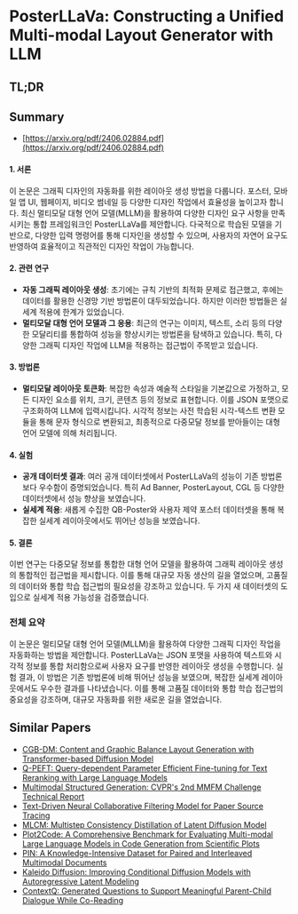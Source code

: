 # PosterLLaVa: Constructing a Unified Multi-modal Layout Generator with LLM
## TL;DR
## Summary
- [https://arxiv.org/pdf/2406.02884.pdf](https://arxiv.org/pdf/2406.02884.pdf)

#### 1. 서론
이 논문은 그래픽 디자인의 자동화를 위한 레이아웃 생성 방법을 다룹니다. 포스터, 모바일 앱 UI, 웹페이지, 비디오 썸네일 등 다양한 디자인 작업에서 효율성을 높이고자 합니다. 최신 멀티모달 대형 언어 모델(MLLM)을 활용하여 다양한 디자인 요구 사항을 만족시키는 통합 프레임워크인 PosterLLaVa를 제안합니다. 다국적으로 학습된 모델을 기반으로, 다양한 입력 명령어를 통해 디자인을 생성할 수 있으며, 사용자의 자연어 요구도 반영하여 효율적이고 직관적인 디자인 작업이 가능합니다.

#### 2. 관련 연구
- **자동 그래픽 레이아웃 생성**: 초기에는 규칙 기반의 최적화 문제로 접근했고, 후에는 데이터를 활용한 신경망 기반 방법론이 대두되었습니다. 하지만 이러한 방법들은 실세계 적용에 한계가 있었습니다.
- **멀티모달 대형 언어 모델과 그 응용**: 최근의 연구는 이미지, 텍스트, 소리 등의 다양한 모달리티를 통합하여 성능을 향상시키는 방법론을 탐색하고 있습니다. 특히, 다양한 그래픽 디자인 작업에 LLM을 적용하는 접근법이 주목받고 있습니다.

#### 3. 방법론
- **멀티모달 레이아웃 토큰화**: 복잡한 속성과 예술적 스타일을 기본값으로 가정하고, 모든 디자인 요소를 위치, 크기, 콘텐츠 등의 정보로 표현합니다. 이를 JSON 포맷으로 구조화하여 LLM에 입력시킵니다. 시각적 정보는 사전 학습된 시각-텍스트 변환 모듈을 통해 문자 형식으로 변환되고, 최종적으로 다중모달 정보를 받아들이는 대형 언어 모델에 의해 처리됩니다.

#### 4. 실험
- **공개 데이터셋 결과**: 여러 공개 데이터셋에서 PosterLLaVa의 성능이 기존 방법론보다 우수함이 증명되었습니다. 특히 Ad Banner, PosterLayout, CGL 등 다양한 데이터셋에서 성능 향상을 보였습니다.
- **실세계 적용**: 새롭게 수집한 QB-Poster와 사용자 제약 포스터 데이터셋을 통해 복잡한 실세계 레이아웃에서도 뛰어난 성능을 보였습니다.

#### 5. 결론
이번 연구는 다중모달 정보를 통합한 대형 언어 모델을 활용하여 그래픽 레이아웃 생성의 통합적인 접근법을 제시합니다. 이를 통해 대규모 자동 생산의 길을 열었으며, 고품질의 데이터와 통합 학습 접근법의 필요성을 강조하고 있습니다. 두 가지 새 데이터셋의 도입으로 실세계 적용 가능성을 검증했습니다.

### 전체 요약
이 논문은 멀티모달 대형 언어 모델(MLLM)을 활용하여 다양한 그래픽 디자인 작업을 자동화하는 방법을 제안합니다. PosterLLaVa는 JSON 포맷을 사용하여 텍스트와 시각적 정보를 통합 처리함으로써 사용자 요구를 반영한 레이아웃 생성을 수행합니다. 실험 결과, 이 방법은 기존 방법론에 비해 뛰어난 성능을 보였으며, 복잡한 실세계 레이아웃에서도 우수한 결과를 나타냈습니다. 이를 통해 고품질 데이터와 통합 학습 접근법의 중요성을 강조하며, 대규모 자동화를 위한 새로운 길을 열었습니다.

## Similar Papers
- [CGB-DM: Content and Graphic Balance Layout Generation with Transformer-based Diffusion Model](2407.15233.md)
- [Q-PEFT: Query-dependent Parameter Efficient Fine-tuning for Text Reranking with Large Language Models](2404.04522.md)
- [Multimodal Structured Generation: CVPR's 2nd MMFM Challenge Technical Report](2406.11403.md)
- [Text-Driven Neural Collaborative Filtering Model for Paper Source Tracing](2407.17722.md)
- [MLCM: Multistep Consistency Distillation of Latent Diffusion Model](2406.05768.md)
- [Plot2Code: A Comprehensive Benchmark for Evaluating Multi-modal Large Language Models in Code Generation from Scientific Plots](2405.07990.md)
- [PIN: A Knowledge-Intensive Dataset for Paired and Interleaved Multimodal Documents](2406.13923.md)
- [Kaleido Diffusion: Improving Conditional Diffusion Models with Autoregressive Latent Modeling](2405.21048.md)
- [ContextQ: Generated Questions to Support Meaningful Parent-Child Dialogue While Co-Reading](2405.03889.md)
